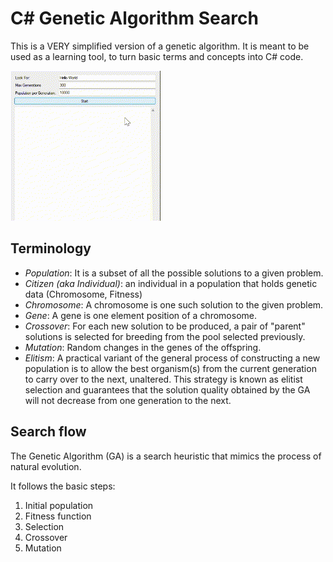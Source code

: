 # C# Genetic Algorithm Search
This is a VERY simplified version of a genetic algorithm.
It is meant to be used as a learning tool, to turn basic terms and concepts into C# code.

![til](./GeneticAlgorithm.gif)

## Terminology
- *Population*: It is a subset of all the possible solutions to a given problem.
- *Citizen (aka Individual)*: an individual in a population that holds genetic data (Chromosome, Fitness)
- *Chromosome*: A chromosome is one such solution to the given problem.
- *Gene*: A gene is one element position of a chromosome.
- *Crossover*: For each new solution to be produced, a pair of "parent" solutions is selected for breeding from the pool selected previously.
- *Mutation*: Random changes in the genes of the offspring.
- *Elitism*: A practical variant of the general process of constructing a new population is to allow the best 
           organism(s) from the current generation to carry over to the next, unaltered. This strategy is known as 
           elitist selection and guarantees that the solution quality obtained by the GA will not 
           decrease from one generation to the next.

## Search flow
The Genetic Algorithm (GA) is a search heuristic that mimics the process of natural evolution.

It follows the basic steps:
1. Initial population
1. Fitness function
1. Selection
1. Crossover
1. Mutation